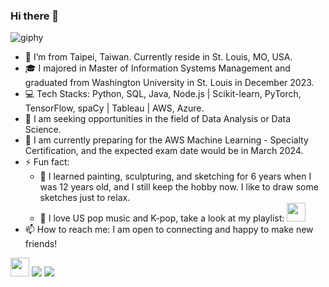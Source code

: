 ### Hi there 👋

![giphy](https://github.com/Amanda-L/Amanda-L/assets/52643725/64215359-442e-488f-b30c-f1a8b03575bc)


- :house_with_garden: I’m from Taipei, Taiwan. Currently reside in St. Louis, MO, USA.
- :mortar_board: I majored in Master of Information Systems Management and graduated from Washington University in St. Louis in December 2023.
- :computer: Tech Stacks: Python, SQL, Java, Node.js | Scikit-learn, PyTorch, TensorFlow, spaCy | Tableau | AWS, Azure.
- 🤔 I am seeking opportunities in the field of Data Analysis or Data Science.
- 🌱 I am currently preparing for the AWS Machine Learning - Specialty Certification, and the expected exam date would be in March 2024.
- ⚡ Fun fact:
    - :blue_heart: I learned painting, sculpturing, and sketching for 6 years when I was 12 years old, and I still keep the hobby now. I like to draw some sketches just to relax.
    - :musical_note: I love US pop music and K-pop, take a look at my playlist:
      <a href="https://music.youtube.com/playlist?list=PL9Ln2M3z68HLDS5GDfHFMqQDB6jLsUQ5v&si=SZSmKkc_AjSzcei6">
          <img height="30" src="https://github.com/Amanda-L/Amanda-L/assets/52643725/bfb703d2-bb8c-4548-b188-9a29ad857f14"/>
      </a>
- 📫 How to reach me: I am open to connecting and happy to make new friends!


<a href="https://www.linkedin.com/in/pei-yu-huang-10702/"><img height="30" src="https://img.shields.io/badge/linkedin-%230077B5.svg?style=for-the-badge&logo=linkedin"/></a>
<a href="mailto:h.peiyu@wustl.edu?"><img src="https://img.shields.io/badge/Microsoft_Outlook-0078D4?style=for-the-badge&logo=microsoft-outlook&logoColor=white"/></a>
<a href="mailto:amanda10702@gmail.com?"><img src="https://img.shields.io/badge/gmail-%23DD0031.svg?&style=for-the-badge&logo=gmail&logoColor=white"/></a>

  

